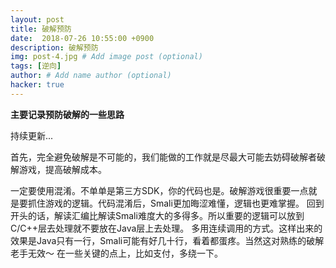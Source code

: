 ```yaml
---
layout: post
title: 破解预防
date:  2018-07-26 10:55:00 +0900
description: 破解预防
img: post-4.jpg # Add image post (optional)
tags: [逆向]
author: # Add name author (optional)
hacker: true
---
```


**主要记录预防破解的一些思路**  <br>

持续更新...

首先，完全避免破解是不可能的，我们能做的工作就是尽最大可能去妨碍破解者破解游戏，提高破解成本。

一定要使用混淆。不单单是第三方SDK，你的代码也是。破解游戏很重要一点就是要抓住游戏的逻辑。代码混淆后，Smali更加晦涩难懂，逻辑也更难掌握。
回到开头的话，解读汇编比解读Smali难度大的多得多。所以重要的逻辑可以放到C/C++层去处理就不要放在Java层上去处理。
多用连续调用的方式。这样出来的效果是Java只有一行，Smali可能有好几十行，看着都蛋疼。当然这对熟练的破解老手无效～
在一些关键的点上，比如支付，多绕一下。
